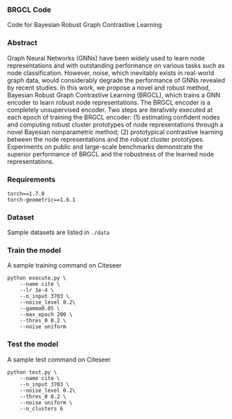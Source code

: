 

### BRGCL Code

Code for Bayesian Robust Graph Contrastive Learning

### Abstract 

Graph Neural Networks (GNNs) have been widely used to learn node representations and with outstanding performance on various tasks such as node classification. However, noise, which inevitably exists in real-world graph data, would considerably degrade the performance of GNNs revealed by recent studies. In this work, we propose a novel and robust method, Bayesian Robust Graph Contrastive Learning (BRGCL), which trains a GNN encoder to learn robust node representations. The BRGCL encoder is a completely unsupervised encoder. Two steps are iteratively executed at each epoch of training the BRGCL encoder: (1) estimating confident nodes and computing robust cluster prototypes of node representations through a novel Bayesian nonparametric method; (2) prototypical contrastive learning between the node representations and the robust cluster prototypes. Experiments on public and large-scale benchmarks demonstrate the superior performance of BRGCL and the robustness of the learned node representations.

### Requirements

```
torch==1.7.0
torch-geometric==1.6.1
```

### Dataset

Sample datasets are listed in `./data`

### Train the model

A sample training command on Citeseer

```
python execute.py \
    --name cite \
    --lr 1e-4 \
    --n_input 3703 \
    --noise_level 0.2\
    --gamma0.05 \
    --max_epoch 200 \
    --thres_0 0.2 \
    --noise uniform
```
### Test the model

A sample test command on Citeseer

```
python test.py \
    --name cite \
    --n_input 3703 \
    --noise_level 0.2\
    --thres_0 0.2 \
    --noise uniform \
    --n_clusters 6
```

